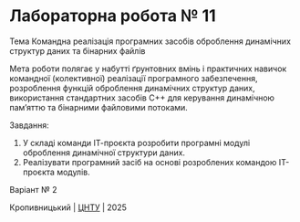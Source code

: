 ﻿# Лабораторна робота № 11

Тема Командна реалізація програмних засобів оброблення динамічних структур даних та бінарних файлів


Мета роботи полягає у набутті ґрунтовних вмінь і практичних
навичок командної (колективної) реалізації програмного забезпечення, розроблення функцій оброблення динамічних структур
даних, використання стандартних засобів С++ для керування
динамічною пам’яттю та бінарними файловими потоками. 


Завдання:

1. У складі команди ІТ-проєкта розробити програмні модулі
оброблення динамічної структури даних.
2. Реалізувати програмний засіб на основі розроблених командою
ІТ-проєкта модулів. 

Варіант № 2


Кропивницький | <a href="http://www.kntu.kr.ua/">ЦНТУ</a> | 2025